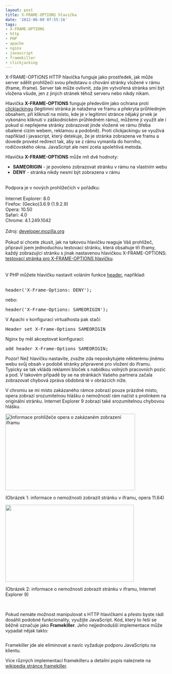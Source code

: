 ```yaml
---
layout: post
title: X-FRAME-OPTIONS hlavička
date: '2012-06-09 07:55:16'
tags:
- X-FRAME-OPTIONS
- http
- PHP
- apache
- nginx
- javascript
- framekiller
- clickjacking
---
```

X-FRAME-OPTIONS HTTP hlavička funguje jako prostředek, jak může server sdělit prohlížeči svou představu o chování stránky vložené v rámu (frame, iframe). Server tak může ovlivnit, zda jím vytvořená stránka smí být vložena všude, jen z jiných stránek téhož serveru nebo nikdy nikam.

<p>Hlavička <strong>X-FRAME-OPTIONS</strong> funguje především jako ochrana proti <a href="http://cs.wikipedia.org/wiki/Clickjacking">clickjackingu</a> (legitimní stránka je natažena ve framu a překryta průhledným obsahem, při kliknutí na místo, kde je v legitimní stránce nějaký prvek je vykonáno kliknutí v záškodnickém průhledném rámu), můžeme jí využít ale i pokud si nepřejeme stránky zobrazovat jinde vložené ve rámu (třeba obalené cizím webem, reklamou a podobně). Proti clickjackingu se využívá například i javascript, který detekuje, že je stránka zobrazena ve framu a dovede provést redirect tak, aby se z rámu vymanila do horního, rodičovského okna. JavaScript ale není zcela spolehlivá metoda. </p>
<p>Hlavička <strong>X-FRAME-OPTIONS</strong> může mít dvě hodnoty:</p>
<ul>
<li><strong>SAMEORIGIN</strong> - je povoleno zobrazovat stránku v rámu na vlastním webu</li>
<li><strong>DENY</strong> - stránka nikdy nesmí být zobrazena v rámu</li>
</ul>
<div> </div>
<div>Podpora je v nových prohlížečích v pořádku:</div>
<div> </div>
<div>Internet Explorer: 8.0</div>
<div>Firefox: (Gecko)3.6.9 (1.9.2.9)</div>
<div>Opera: 10.50</div>
<div>Safari: 4.0</div>
<div>Chrome: 4.1.249.1042</div>
<div> </div>
<div>Zdroj: <a href="https://developer.mozilla.org/en/The_X-FRAME-OPTIONS_response_header">developer.mozilla.org</a></div>
<div> </div>
<div>Pokud si chcete zkusit, jak na takovou hlavičku reaguje Váš prohlížeč, připravil jsem jednoduchou testovací stránku, která obsahuje tři iframy, každý zobrazující stránku s jinak nastavenou hlavičkou X-FRAME-OPTIONS: <a href="http://www.tomas-dvorak.cz/examples/xframe.html" target="_blank">testovací stránka pro X-FRAME-OPTIONS hlavičku</a>.</div>
<div> </div>
<div> </div>
<div>V PHP můžete hlavičku nastavit voláním funkce <a href="http://php.net/manual/en/function.header.php">header</a>, například:</div>
<div> </div>
<pre class="prettyprint">header('X-Frame-Options: DENY'); </pre>
<div>nebo:</div>
<pre class="prettyprint">header('X-Frame-Options: SAMEORIGIN');</pre>
<p>V Apachi v konfiguraci virtualhosta pak stačí:</p>
<pre class="prettyprint">Header set X-Frame-Options SAMEORIGIN</pre>
<p>Nginx by měl akceptovat konfiguraci:</p>
<pre class="prettyprint">add_header X-Frame-Options SAMEORIGIN;</pre>
<p>Pozor! Než hlavičku nastavíte, zvažte zda neposkytujete některému jinému webu svůj obsah v podobě stránky připravené pro vložení do iframu. Typicky se tak vkládá reklamní bloček s nabídkou volných pracovních pozic a pod. V takovém případě by se na stránkách Vašeho partnera začala zobrazovat chybová zpráva obdobná té v obrázcích níže.</p>
<p>V chromiu se mi místo zakázaného rámce zobrazí pouze prázdné místo, opera zobrazí srozumitelnou hlášku o nemožnosti rám načíst s prolinkem na originální stránku. Internet Explorer 9 zobrazí také srozumitelnou chybovou hlášku.</p>
<p><img src="http://www.tomas-dvorak.cz/images/100.png" alt="Informace prohlížeče opera o zakázaném zobrazení iframu" width="404" height="239" /></p>
<p>(Obrázek 1: informace o nemožnosti zobrazit stránku v iframu, opera 11.64)</p>
<p><img src="http://www.tomas-dvorak.cz/images/101t.png" alt="" width="400" height="240" /></p>
<p>(Obrázek 2: informace o nemožnosti zobrazit stránku v iframu, Internet Explorer 9)</p>
<p> </p>
<p>Pokud nemáte možnost manipulovat s HTTP hlavičkami a přesto byste rádi dosáhli podobné funkcionality, využijte JavaScript. Kód, který to řeší se běžně označuje jako <strong>Framekiller</strong>. Jeho nejjednodušší implementace může vypadat nějak takto:</p>
<pre class="prettyprint"><script type="text/javascript">
  if(top != self) top.location.replace(location);
</script></pre>
<p>Framekiller jde ale eliminovat a navíc vyžaduje podporu JavaScriptu na klientu.</p>
<p>Více různých implementací framekilleru a detailní popis naleznete na <a href="http://en.wikipedia.org/wiki/Framekiller">wikipedia stránce framekiller</a>.</p>
